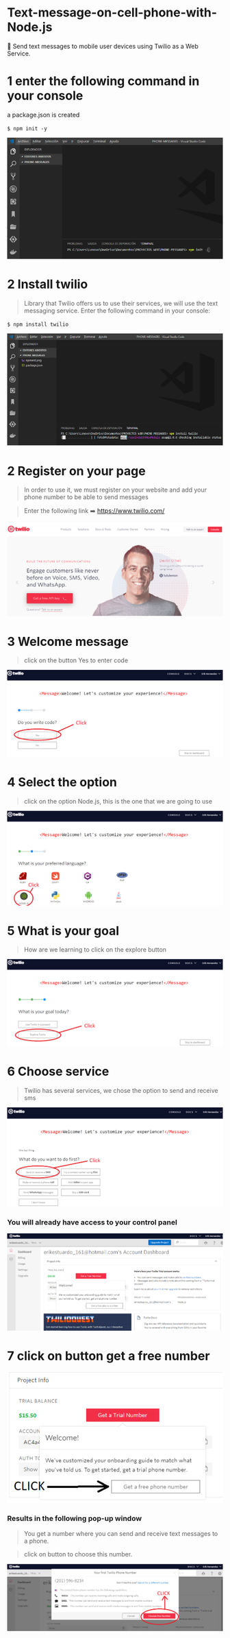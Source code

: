 # Text-message-on-cell-phone-with-Node.js
:star2: Send text messages to mobile user devices using Twilio as a Web Service.


# 1 enter the following command in your console

a package.json is created



`$ npm init -y`

![](npminit.png)

# 2 Install twilio
> Library that Twilio offers us to use their services, we will use the text messaging service.
> Enter the following command in your console:

`$ npm install twilio`

![](twilio.png)


# 2 Register on your page
>In order to use it, we must register on your website and add your phone number to be able to send messages

>Enter the following link :arrow_right:  https://www.twilio.com/


![](page.png)


# 3 Welcome message
> click on the button Yes to enter code

![](welcome.png)


# 4 Select the option
> click on the option Node.js, this is the one that we are going to use

![](lenguage.png)


# 5 What is your goal
> How are we learning to click on the explore button

![](explore.png)

# 6 Choose service
> Twilio has several services, we chose the option to send and receive sms

![](services.png)

### You will already have access to your control panel

![](dash.png)

# 7 click on button get a free number


![](get.png)

### Results in the following pop-up window

>You get a number where you can send and receive text messages to a phone.

>click on button to choose this number.

![](modal.png)

